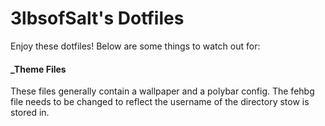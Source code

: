 # 3lbsofSalt's Dotfiles

Enjoy these dotfiles! Below are some things to watch out for:

#### _Theme Files

These files generally contain a wallpaper and a polybar config.
The fehbg file needs to be changed to reflect the username of the directory stow is stored in.

